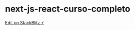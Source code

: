 # next-js-react-curso-completo

[Edit on StackBlitz ⚡️](https://stackblitz.com/edit/landingpagecourse-xjqauw)